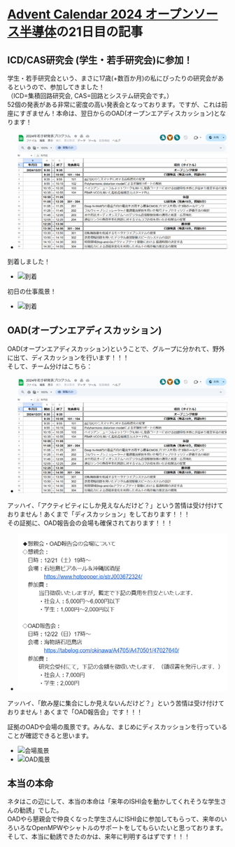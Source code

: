 # [Advent Calendar 2024 オープンソース半導体](https://qiita.com/advent-calendar/2024/osssilicon)の21日目の記事
## ICD/CAS研究会 (学生・若手研究会)に参加！
学生・若手研究会という、まさに17歳(+数百か月)の私にぴったりの研究会があるというので、参加してきました！  
（ICD=集積回路研究会, CAS=回路とシステム研究会です。）  
52個の発表がある非常に密度の高い発表会となっております。ですが、これは前座にすぎません！本命は、翌日からのOAD(オープンエアディスカッション)となります！  

- ![発表スケジュール](images/21_schdule.PNG)


到着しました！  
- ![到着](images/21_airport.PNG)


初日の仕事風景！  
- ![到着](images/21_dringk.PNG)


## OAD(オープンエアディスカッション)
OAD(オープンエアディスカッション)ということで、グループに分かれて、野外に出て、ディスカッションを行います！！！  
そして、チーム分けはこちら：
- ![OAD](images/21_schdule.PNG)

アッハイ、「アクティビティにしか見えなんだけど？」という苦情は受け付けておりません！あくまで「ディスカッション」をしております！！！  
その証拠に、OAD報告会の会場も確保されております！！！  

- ![レポート](images/21_report.PNG)

アッハイ、「飲み屋に集合にしか見えないんだけど？」という苦情は受け付けておりません！あくまで「OAD報告会」です！！！  

証拠のOADや会場の風景です。みんな、まじめにディスカッションを行っていることが確認できると思います。  
- ![会場風景](images/21_photo1.PNG)
- ![OAD風景](images/21_photo_OAD.PNG)


## 本当の本命
ネタはこの辺にして、本当の本命は「来年のISHI会を動かしてくれそうな学生さんの勧誘」でした。  
OADやら懇親会で仲良くなった学生さんにISHI会に参加してもらって、来年のいろいろなOpenMPWやシャトルのサポートをしてもらいたいと思っております。  
そして、本当に勧誘できたのかは、来年に判明するはずです！！！  
